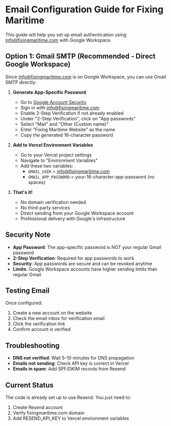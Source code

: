 # Email Configuration Guide for Fixing Maritime

This guide will help you set up email authentication using info@fixingmaritime.com with Google Workspace.

## Option 1: Gmail SMTP (Recommended - Direct Google Workspace)

Since info@fixingmaritime.com is on Google Workspace, you can use Gmail SMTP directly:

1. **Generate App-Specific Password**
   - Go to [Google Account Security](https://myaccount.google.com/security)
   - Sign in with info@fixingmaritime.com
   - Enable 2-Step Verification if not already enabled
   - Under "2-Step Verification", click on "App passwords"
   - Select "Mail" and "Other (Custom name)"
   - Enter "Fixing Maritime Website" as the name
   - Copy the generated 16-character password

2. **Add to Vercel Environment Variables**
   - Go to your Vercel project settings
   - Navigate to "Environment Variables"
   - Add these two variables:
     - `GMAIL_USER` = info@fixingmaritime.com
     - `GMAIL_APP_PASSWORD` = your-16-character-app-password (no spaces)

3. **That's it!** 
   - No domain verification needed
   - No third-party services
   - Direct sending from your Google Workspace account
   - Professional delivery with Google's infrastructure

## Security Note

- **App Password**: The app-specific password is NOT your regular Gmail password
- **2-Step Verification**: Required for app passwords to work
- **Security**: App passwords are secure and can be revoked anytime
- **Limits**: Google Workspace accounts have higher sending limits than regular Gmail

## Testing Email

Once configured:

1. Create a new account on the website
2. Check the email inbox for verification email
3. Click the verification link
4. Confirm account is verified

## Troubleshooting

- **DNS not verified**: Wait 5-10 minutes for DNS propagation
- **Emails not sending**: Check API key is correct in Vercel
- **Emails in spam**: Add SPF/DKIM records from Resend

## Current Status

The code is already set up to use Resend. You just need to:
1. Create Resend account
2. Verify fixingmaritime.com domain
3. Add RESEND_API_KEY to Vercel environment variables